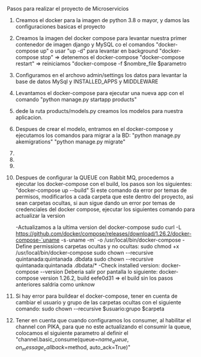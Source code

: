Pasos para realizar el proyecto de Microservicios


1. Creamos el docker para la imagen de python 3.8 o mayor, y damos las configuraciones basicas el proyecto 
2. Creamos la imagen del docker compose para levantar nuestra primer contenedor de imagen django y MySQL co el comandos
    "docker-compose up" o usar "up -d" para levantar en background
    "docker-compose stop" => detenemos el docker-compose
    "docker-compose restart" => reiniciamos
    "docker-compose -f $nombre_file $parametro
3. Configuramos en el archovo admin/settings los datos para levantar la base de datos MySql y INSTALLED_APPS y MIDDLEWARE
4. Levantamos el docker-compose para ejecutar una nueva app con el comando 
    "python manage.py startapp products"
5. dede la ruta products/models.py creamos los modelos para nuestra aplicacion.
6. Despues de crear el modelo, entramos en el docker-compose y ejecutamos los comandos para migrar a la BD:
    "python manage.py akemigrations" 
    "python manage.py migrate"
7.
8.
9.
10. Despues de configurar la QUEUE con Rabbit MQ, procedemos a ejecutar los docker-compose con el build, los pasos son los siguientes:
    "docker-compose up --build"
    Si este comando da error por temas de permisos, modificarlos a cada carpeta que este dentro del proyecto, asi sean carpetas ocultas, si aun sigue dando un error por temas de credenciales del docker compose, ejecutar los siguientes comando para actualizar la version
	
	-Actualizamos a la ultima version del docker-compose
		sudo curl -L https://github.com/docker/compose/releases/download/1.26.2/docker-compose-`uname -s`-`uname -m` -o /usr/local/bin/docker-compose
	-Define permissions carpetas ocultas y no ocultas:
		sudo chmod +x /usr/local/bin/docker-compose
		sudo chown --recursive quintanada:quintanada .dbdata
		sudo chown --recursive quintanada:quintanada .dbdata/*
	-Check installed version:
		docker-compose --version 
	Deberia salir por pantalla lo siguiente:
		docker-compose version 1.26.2, build eefe0d31 => el build sin los pasos anteriores saldria como unknow
11. Si hay error para buildear el docker-compose, tener en cuenta de cambiar el usuario y grupo de las carpetas ocultas con el siguiente comando:
	sudo chown --recursive $usuario:grupo $carpeta
12. Tener en cuenta que cuando configuramos los consumer, al habilitar el channel con PIKA, para que no este actualizando el consumir la queue, colocamos el siguiente parametro al definir el "channel.basic_consume(queue=$name_queue,on_message_callback=$method, auto_ack=True)"

